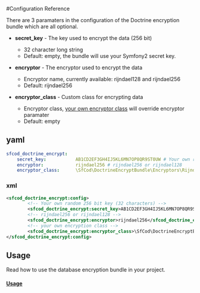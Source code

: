 #Configuration Reference

There are 3 paramaters in the configuration of the Doctrine encryption bundle which are all optional.

* **secret_key** - The key used to encrypt the data (256 bit)
    * 32 character long string
    * Default: empty, the bundle will use your Symfony2 secret key.

* **encryptor** - The encryptor used to encrypt the data
    * Encryptor name, currently available: rijndael128 and rijndael256
    * Default: rijndael256

* **encryptor_class** - Custom class for encrypting data
    * Encryptor class, [your own encryptor class](https://github.com/ambta/DoctrineEncryptBundle/blob/master/Resources/doc/custom_encryptor.md) will override encryptor paramater
    * Default: empty
    
## yaml

``` yaml
sfcod_doctrine_encrypt:
    secret_key:           AB1CD2EF3GH4IJ5KL6MN7OP8QR9ST0UW # Your own random 256 bit key (32 characters)
    encryptor:            rijndael256 # rijndael256 or rijndael128
    encryptor_class:      \SfCod\DoctrineEncryptBundle\Encryptors\Rijndael256Encryptor # your own encryption class
```

### xml

``` xml 
<sfcod_doctrine_encrypt:config>
        <!-- Your own random 256 bit key (32 characters) -->
        <sfcod_doctrine_encrypt:secret_key>AB1CD2EF3GH4IJ5KL6MN7OP8QR9ST0UW</sfcod_doctrine_encrypt:secret_key>
        <!-- rijndael256 or rijndael128 -->
        <sfcod_doctrine_encrypt:encryptor>rijndael256</sfcod_doctrine_encrypt:encryptor>
        <!-- your own encryption class -->
        <sfcod_doctrine_encrypt:encryptor_class>\SfCod\DoctrineEncryptBundle\Encryptors\Rijndael256Encryptor</sfcod_doctrine_encrypt:encryptor_class>
</sfcod_doctrine_encrypt:config>
```

## Usage

Read how to use the database encryption bundle in your project.

#### [Usage](https://github.com/ambta/DoctrineEncryptBundle/blob/master/Resources/doc/usage.md)